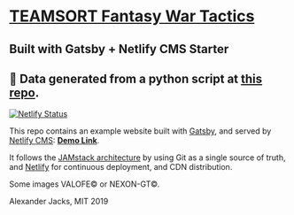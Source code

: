 # [TEAMSORT Fantasy War Tactics](https://teamsort.netlify.com/)
## Built with Gatsby + Netlify CMS Starter
## 💾 Data generated from a python script at [this repo](https://github.com/alexanderjacks/markdowner).

[![Netlify Status](https://api.netlify.com/api/v1/badges/b3c3141e-09a4-42fe-83dd-d7da26250c53/deploy-status)](https://app.netlify.com/sites/teamsort/deploys)

This repo contains an example website built with [Gatsby](https://www.gatsbyjs.org/), and served by [Netlify CMS](https://www.netlifycms.org): **[Demo Link](https://teamsort.netlify.com/)**.

It follows the [JAMstack architecture](https://jamstack.org) by using Git as a single source of truth, and [Netlify](https://www.netlify.com) for continuous deployment, and CDN distribution.

Some images VALOFE© or NEXON-GT©.

Alexander Jacks, MIT 2019